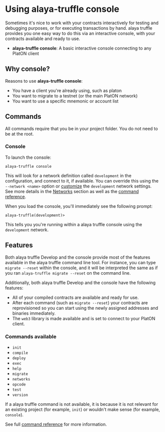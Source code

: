# Using alaya-truffle console

Sometimes it's nice to work with your contracts interactively for testing and debugging purposes, or for executing transactions by hand. alaya truffle provides you one easy way to do this via an interactive console, with your contracts available and ready to use.

* **alaya-truffle console**: A basic interactive console connecting to any PlatON client

## Why console?

Reasons to use **alaya-truffle console**:

* You have a client you're already using, such as platon
* You want to migrate to a testnet (or the main PlatON network)
* You want to use a specific mnemonic or account list


## Commands

All commands require that you be in your project folder. You do not need to be at the root.

### Console

To launch the console:

```shell
alaya-truffle console
```


This will look for a network definition called `development` in the configuration, and connect to it, if available. You can override this using the `--network <name>` option or [customize](../reference/configuration.md#networks) the `development` network settings. See more details in the [Networks](../reference/truffle-commands.md#networks) section as well as the [command reference](../reference/truffle-commands.md).

When you load the console, you'll immediately see the following prompt:

```shell
alaya-truffle(development)>
```

This tells you you're running within a alaya truffle console using the `development` network.


## Features

Both alaya truffle Develop and the console provide most of the features available in the alaya truffle command line tool. For instance, you can type `migrate --reset` within the console, and it will be interpreted the same as if you ran `alaya-truffle migrate --reset` on the command line.

Additionally, both alaya truffle Develop and the console have the following features:

* All of your compiled contracts are available and ready for use.
* After each command (such as `migrate --reset`) your contracts are reprovisioned so you can start using the newly assigned addresses and binaries immediately.
* The `web3` library is made available and is set to connect to your PlatON client.

### Commands available

* `init`
* `compile`
* `deploy`
* `exec`
* `help`
* `migrate`
* `networks`
* `opcode`
* `test`
* `version`

If a alaya truffle command is not available, it is because it is not relevant for an existing project (for example, `init`) or wouldn't make sense (for example, `console`).

See full [command reference](../reference/truffle-commands.md) for more information.
